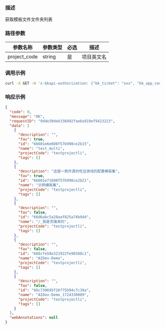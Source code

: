 ### 描述

获取模板文件文件夹列表

### 路径参数
| 参数名称     | 参数类型     | 必选   | 描述             |
| ------------ | ------------ | ------ | ---------------- |
| project_code         | string       | 是     | 项目英文名     |


### 调用示例
```sh
curl -X GET -H 'x-bkapi-authorization: {"bk_ticket": "xxx", "bk_app_code": "xxx", "bk_app_secret": "***"}' --insecure https://bcs-api-gateway.apigw.com/uat/clusterresources/v1/projects/{project_code}/template/spaces
```

### 响应示例
```json
{
  "code": 0,
  "message": "OK",
  "requestID": "9dde39deb338492fae6a919ef9423223",
  "data": [
    {
      "description": "",
      "fav": true,
      "id": "66601e6e608f57b998ce2b15",
      "name": "test_multi",
      "projectCode": "testprojectli",
      "tags": []
    },
    {
      "description": "这是一款开源的吃豆游戏的配置模板集",
      "fav": true,
      "id": "66601e71608f57b998ce2b21",
      "name": "示例模板集",
      "projectCode": "testprojectli",
      "tags": []
    },
    {
      "description": "",
      "fav": false,
      "id": "66d6abc5a20aaf825a74b9d4",
      "name": "/_我是克隆来的",
      "projectCode": "testprojectli",
      "tags": []
    },
    {
      "description": "",
      "fav": false,
      "id": "668cfe58e321922fe90388c1",
      "name": "AIDev-Demo",
      "projectCode": "testprojectli",
      "tags": []
    },
    {
      "description": "",
      "fav": false,
      "id": "66c730695f26f75b94c7c39a",
      "name": "AIDev-Demo_1724330089",
      "projectCode": "testprojectli",
      "tags": []
    }
  ],
  "webAnnotations": null
}
```